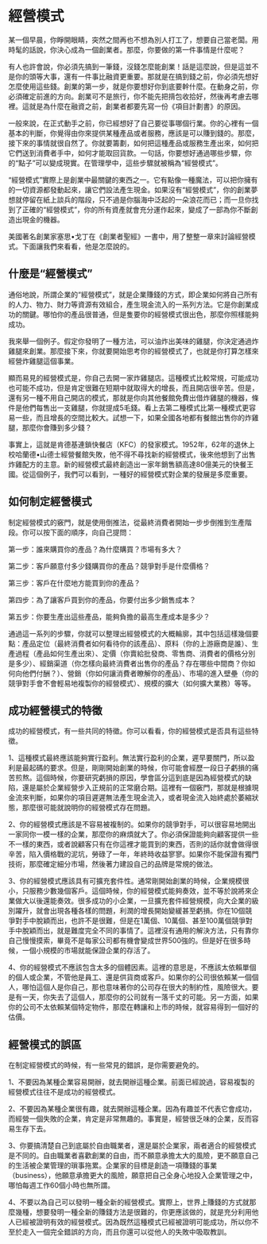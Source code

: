 # 經營模式


某一個早晨，你睜開眼睛，突然之間再也不想為別人打工了，想要自己當老闆。用時髦的話說，你決心成為一個創業者。那麼，你要做的第一件事情是什麼呢？

有人也許會說，你必須先搞到一筆錢，沒錢怎麼能創業！話是這麼說，但是這並不是你的頭等大事，還有一件事比融資更重要。那就是在搞到錢之前，你必須先想好怎麼使用這些錢。創業的第一步，就是你要想好你到底要幹什麼。在動身之前，你必須確定前進的方向。創業可不是旅行，你不能先把揹包收拾好，然後再考慮去哪裡。這就是為什麼在融資之前，創業者都要先寫一份《項目計劃書》的原因。

一般來說，在正式動手之前，你已經想好了自己要從事哪個行業。你的心裡有一個基本的判斷，你覺得由你來提供某種產品或者服務，應該是可以賺到錢的。那麼，接下來的事情就很自然了。你就要籌劃，如何把這種產品或服務生產出來，如何把它們送到消費者手中，如何才能取回貨款。一句話，你要想好通過哪些步驟，你的“點子”可以變成現實。在管理學中，這些步驟就被稱為“經營模式”。

“經營模式”實際上是創業中最關鍵的東西之一。它有點像一種魔法，可以把你擁有的一切資源都發動起來，讓它們設法產生現金。如果沒有“經營模式”，你的創業夢想就停留在紙上談兵的階段，只不過是你腦海中泛起的一朵浪花而已；而一旦你找到了正確的“經營模式”，你的所有資產就會充分運作起來，變成了一部為你不斷創造出現金的機器。

美國著名創業家塞思•戈丁在《創業者聖經》一書中，用了整整一章來討論經營模式。下面讓我們來看看，他是怎麼說的。

## 什麼是“經營模式”

通俗地說，所謂企業的“經營模式”，就是企業賺錢的方式，即企業如何將自己所有的人力、物力、財力等資源有效組合，產生現金流入的一系列方法。它是你創業成功的關鍵。哪怕你的產品很普通，但是隻要你的經營模式很出色，那麼你照樣能夠成功。

我來舉一個例子。假定你發明了一種方法，可以油炸出美味的雞腿，你決定通過炸雞腿來創業。那麼接下來，你就要開始思考你的經營模式了，也就是你打算怎樣來經營炸雞腿這個事業。

顯而易見的經營模式是，你自己去開一家炸雞腿店。這種模式比較常規，可能成功也可能不成功，但是肯定很難在短期中就取得大的增長，而且開店很辛苦。但是，還有另一種不用自己開店的模式，那就是你向其他餐館免費出借炸雞腿的機器，條件是他們每售出一支雞腿，你就提成5毛錢。看上去第二種模式比第一種模式更容易一些，而且增長的空間比較大。試想一下，如果全國各地都有餐館出售你的炸雞腿，那麼你會賺到多少錢？

事實上，這就是肯德基連鎖快餐店（KFC）的發家模式。1952年，62年的退休上校哈蘭德•山德士經營餐館失敗，他不得不尋找新的經營模式，後來他想到了出售炸雞配方的主意。新的經營模式最終創造出一家年銷售額高達80億美元的快餐王國。從這個例子，我們可以看到，一種好的經營模式對企業的發展是多麼重要。

## 如何制定經營模式

制定經營模式的竅門，就是使用倒推法，從最終消費者開始一步步倒推到生產階段。你可以按下面的順序，向自己提問：

第一步：誰來購買你的產品？為什麼購買？市場有多大？

第二步：客戶願意付多少錢購買你的產品？競爭對手是什麼價格？

第三步：客戶在什麼地方能買到你的產品？

第四步：為了讓客戶買到你的產品，你要付出多少銷售成本？

第五步：你要生產出這些產品，能夠負擔的最高生產成本是多少？

通過這一系列的步驟，你就可以整理出經營模式的大概輪廓，其中包括這樣幾個要點：產品定位（最終消費者如何看待你的該產品）、原料（你的上游廠商是誰）、生產過程（產品如何生產出來）、定價（你賣給批發商、零售商、消費者的價格分別是多少）、經銷渠道（你怎樣向最終消費者出售你的產品？存在哪些中間商？你如何向他們付酬？）、營銷（你如何讓消費者瞭解你的產品）、市場的進入壁壘（你的競爭對手會不會輕易地複製你的經營模式）、規模的擴大（如何擴大業務）等等。

## 成功經營模式的特徵

成功的經營模式，有一些共同的特徵。你可以看看，你的經營模式是否具有這些特徵。

1、這種模式最終應該能夠實行盈利。無法實行盈利的企業，遲早要關門，所以盈利是最起碼的要求。但是，剛剛開始創業的時候，你可能會經歷一段日子虧損的痛苦煎熬。這個時候，你要研究虧損的原因，學會區分這到底是因為經營模式的缺陷，還是屬於企業經營步入正規前的正常磨合期。這裡有一個竅門，那就是根據現金流來判斷，如果你的項目遲遲無法產生現金流入，或者現金流入始終處於萎縮狀態，那麼很可能就說明你的經營模式存在問題。

2、你的經營模式應該是不容易被複制的。如果你的競爭對手，可以很容易地開出一家同你一模一樣的企業，那麼你的麻煩就大了。你必須保證能夠向顧客提供一些不一樣的東西，或者說顧客只有在你這裡才能買到的東西，否則的話你就會做得很辛苦，陷入價格戰的泥坑，勞碌了一年，年終時收益寥寥。如果你不能保證有獨門技術，那麼確定細分市場，然後著力建設自己的品牌是常規的做法。

3、你的經營模式應該具有可擴充套件性。通常剛開始創業的時候，企業規模很小，只服務少數幾個客戶。這個時候，你的經營模式能夠奏效，並不等於說將來企業做大以後還能奏效。很多成功的小企業，一旦擴充套件經營規模，向大企業的級別躍升，就會出現各種各樣的問題，利潤的增長開始變緩甚至虧損。你在10個競爭對手中脫穎而出，也許不是很難，但是在1萬個、10萬個、甚至100萬個競爭對手中脫穎而出，就是難度完全不同的事情了。這裡沒有通用的解決方法，只有靠你自己慢慢摸索，畢竟不是每家公司都有機會變成世界500強的。但是好在很多時候，一個小規模的市場就能保證企業的存活了。

4、你的經營模式不應該包含太多的個體因素。這裡的意思是，不應該太依賴單個的個人或企業，不管他是員工、還是供貨商或客戶。如果你的公司很依賴某一個個人，哪怕這個人是你自己，那也意味著你的公司存在很大的制約性，風險很大。要是有一天，你失去了這個人，那麼你的公司就有一落千丈的可能。另一方面，如果你的公司不太依賴某個特定物件，那麼在轉讓和上市的時候，就容易得到一個好的估價。

## 經營模式的誤區

在制定經營模式的時候，有一些常見的錯誤，是你需要避免的。

1、不要因為某種企業容易開辦，就去開辦這種企業。前面已經說過，容易複製的經營模式往往不是成功的經營模式。

2、不要因為某種企業很有趣，就去開辦這種企業。因為有趣並不代表它會成功，而經營一個失敗的企業，肯定是非常無趣的。事實是，經營很乏味的企業，反而容易生存下去。

3、你要搞清楚自己到底屬於自由職業者，還是屬於企業家，兩者適合的經營模式是不同的。自由職業者喜歡創業的自由，而不願意承擔太大的風險，更不願意自己的生活被企業管理的瑣事拖累。企業家的目標是創造一項賺錢的事業（business），他願意承擔更大的風險，願意把自己全身心地投入企業管理之中，哪怕每週工作60個小時也無所謂。

4、不要以為自己可以發明一種全新的經營模式。實際上，世界上賺錢的方式就那麼幾種，想要發明一種全新的賺錢方法是很難的，你更應該做的，就是充分利用他人已經被證明有效的經營模式。因為既然這種模式已經被證明可能成功，所以你不至於走入一個完全錯誤的方向，而且你還可以從他人的失敗中吸取教訓。

